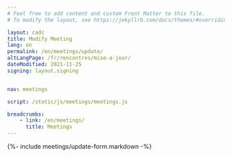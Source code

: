 ```yaml
---
# Feel free to add content and custom Front Matter to this file.
# To modify the layout, see https://jekyllrb.com/docs/themes/#overriding-theme-defaults

layout: cadc
title: Modify Meeting
lang: en
permalink: /en/meetings/update/
altLangPage: /fr/rencontres/mise-a-jour/
dateModified: 2021-11-25
signing: layout.signing


nav: meetings

script: /static/js/meetings/meetings.js

breadcrumbs:
    - link: /en/meetings/
      title: Meetings
---
```


{%- include meetings/update-form.markdown -%}
